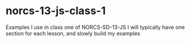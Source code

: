 # norcs-13-js-class-1
Examples I use in class one of NORCS-SD-13-JS
I will typically have one section for each lesson, and slowly build my examples
